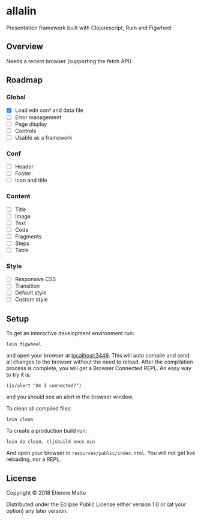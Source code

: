 # allalin

Presentation framework built with Clojurescript, Rum and Figwheel

## Overview

Needs a recent browser (supporting the fetch API)

## Roadmap

### Global
- [x] Load edn conf and data file
- [ ] Error management
- [ ] Page display
- [ ] Controls
- [ ] Usable as a framework

### Conf
- [ ] Header
- [ ] Footer
- [ ] Icon and title

### Content
- [ ] Title
- [ ] Image
- [ ] Text
- [ ] Code
- [ ] Fragments
- [ ] Steps
- [ ] Table

### Style
- [ ] Responsive CSS
- [ ] Transition
- [ ] Default style
- [ ] Custom style

## Setup

To get an interactive development environment run:

    lein figwheel

and open your browser at [localhost:3449](http://localhost:3449/).
This will auto compile and send all changes to the browser without the
need to reload. After the compilation process is complete, you will
get a Browser Connected REPL. An easy way to try it is:

    (js/alert "Am I connected?")

and you should see an alert in the browser window.

To clean all compiled files:

    lein clean

To create a production build run:

    lein do clean, cljsbuild once min

And open your browser in `resources/public/index.html`. You will not
get live reloading, nor a REPL. 

## License

Copyright © 2018 Étienne Molto

Distributed under the Eclipse Public License either version 1.0 or (at your option) any later version.
